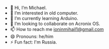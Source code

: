 - 👋 Hi, I’m Michael. 
- 👀 I’m interested in old computer. 
- 🌱 I’m currently learning Arduino. 
- 💞️ I’m looking to collaborate on Acronix OS. 
- 📫 How to reach me  ioninmihail1@gmail.com 
- 😄 Pronouns: he/him
- ⚡ Fun fact: I'm Russia. 

<!---
Michaelionin/Michaelionin is a ✨ special ✨ repository because its `README.md` (this file) appears on your GitHub profile.
You can click the Preview link to take a look at your changes.
--->

